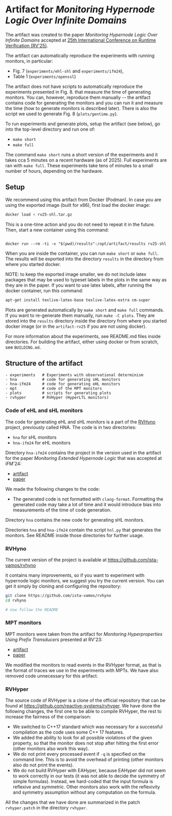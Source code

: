 # Artifact for *Monitoring Hypernode Logic Over Infinite Domains*

The artifact was created to the paper *Monitoring Hypernode Logic Over Infinite Domains*
accepted at
[25th International Conference on Runtime Verification (RV'25)](https://rv25.isec.tugraz.at/).

The artifact can automatically reproduce the experiments with running monitors,
in particular:
 - Fig. 7 (`experiments/ehl-shl` and `experiments/ifm24`),
 - Table 1 (`experiments/openssl`)

The artifact does not have scripts to automatically reproduce the experiments presented
in Fig. 8. that measure the time of generating monitors.
You can, however, reproduce them manually -- the artifact contains code for generating the monitors
and you can run it and measure the time (how to generate monitors is described later).
There is also the script we used to generate Fig. 8 (`plots/gentime.py`).

To run experiments and generate plots, setup the artifact (see below),
go into the top-level directory and run one of:

 - `make short`
 - `make full`

The command `make short` runs a short version of the experiments and it takes cca 5 minutes on a
recent hardware (as of 2025).
Full experiments are ran with `make full`. These experiments take tens of minutes to a small number
of hours, depending on the hardware.

## Setup

We recommend using this artifact from Docker (Podman).
In case you are using the exported image (built for x86),
first load the docker image:

```sh
docker load < rv25-shl.tar.gz
```

This is a one-time action and you do not need to repeat it in the future.
Then, start a new container using this command:

```

docker run --rm -ti -v "$(pwd)/results":/opt/artifact/results rv25-shl
```

When you are inside the container, you can run `make short` or `make full`.
The results will be exported into the directory `results` in the directory
from where you started docker.

NOTE: to keep the exported image smaller, we do not include latex packages
that may be used to typeset labels in the plots in the same way as they are
in the paper. If you want to use latex labels, after running the docker container,
run this command:

```sh
apt-get install texlive-latex-base texlive-latex-extra cm-super
```

Plots are generated automatically by `make short` and `make full` commands.
If you want to re-generate them manually, run `make -C plots`.
They are stored into the `results` directory inside the directory from where
you started docker image (or in the `artifact-rv25` if you are not using docker).

For more information about the experiments, see README.md files inside directories.
For building the artifact, either using docker or from scratch, see `BUILDING.md`.


## Structure of the artifact

```
- experiments   # Experiments with observational determinism
- hna           # code for generating sHL monitors
- hna-ifm24     # code for generating eHL monitors
- mpt           # code of the MPT monitors
- plots         # scripts for generating plots
- rvhyper       # RVHyper (HyperLTL monitors)
```

### Code of eHL and sHL monitors

The code for generating eHL and sHL monitors is a part of the
[RVHyno](https://github.com/ista-vamos/rvhyno) project, previously called HNA.
The code is in two directories:

 - `hna`        for sHL monitors
 - `hna-ifm24`  for eHL monitors

Directory `hna-ifm24` contains the project in the version used in the artifact
for the paper _Monitoring Extended Hypernode Logic_ that was accepted at iFM'24:

 - [artifact](https://doi.org/10.5281/zenodo.13294507)
 - [paper](https://doi.org/10.1007/978-3-031-76554-4_9)

We made the following changes to the code:

- The generated code is not formatted with `clang-format`. Formatting the generated
  code may take a lot of time and it would introduce bias into measurements of the time
  of code generation.

Directory `hna` contains the new code for generating sHL monitors.

Directories `hna` and `hna-ifm24` contain the script `hnl.py` that generates the monitors.
See README inside those directories for further usage.

### RVHyno

The current version of the project is available at <https://github.com/ista-vamos/rvhyno>

it contains many improvements, so if you want to experiment with hypernode logic monitors,
we suggest you try the current version.
You can get it simply by cloning and configuring the repository:

```sh
git clone https://github.com/ista-vamos/rvhyno
cd rvhyno

# now follow the README
```

### MPT monitors

MPT monitors were taken from the artifact for _Monitoring Hyperproperties Using Prefix Transducers_
presented at RV'23:

 - [artifact](https://doi.org/10.5281/zenodo.8191722)
 - [paper](https://link.springer.com/chapter/10.1007/978-3-031-44267-4_9)

We modified the monitors to read events in the RVHyper format, as that is the format of traces
we use in the experiments with MPTs. We have also removed code unnecessary for this artifact.


### RVHyper

The source code of RVHyper is a clone of the official repository that can be found
at <https://github.com/reactive-systems/rvhyper>.
We have done the following changes, the first one to be able to compile RVHyper,
the rest to increase the fairness of the comparison:

- We switched to C++17 standard which was necessary for a successful compilation as the code uses
   some C++ 17 features.
- We added the ability to look for all possible violations of the given property, so that the monitor
   does not stop after hitting the first error (other monitors also work this way).
- We do not print every processed event if `-q` is specified on the command line. This is to avoid the overhead of printing (other monitors also do not print the events).
- We do not build RVHyper with EAHyper, because EAHyper did not seem to work correctly in our tests (it was not able to decide the symmetry of simple formulas).
   Instead, we hard-coded that the input formula is reflexive and symmetric. Other monitors also work with the reflexivity and symmetry assumption without any computation on the formula.

All the changes that we have done are summarized in the patch `rvhyper.patch` in the directory `rvhyper`.

